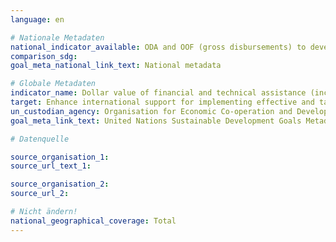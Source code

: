 ```yaml
---
language: en

# Nationale Metadaten
national_indicator_available: ODA and OOF (gross disbursements) to developing countries for capacity building and national planning (without South-South cooperations) <br> ODA and OOF (commitments) to developing countries for capacity building and national planning (without South-South cooperations)
comparison_sdg:
goal_meta_national_link_text: National metadata

# Globale Metadaten
indicator_name: Dollar value of financial and technical assistance (including through North-South, South-South and triangular cooperation) committed to developing countries
target: Enhance international support for implementing effective and targeted capacity-building in developing countries to support national plans to implement all the sustainable development goals, including through North-South, South- South and triangular cooperation
un_custodian_agency: Organisation for Economic Co-operation and Development (OECD)
goal_meta_link_text: United Nations Sustainable Development Goals Metadata

# Datenquelle

source_organisation_1:
source_url_text_1:

source_organisation_2:
source_url_2:

# Nicht ändern!
national_geographical_coverage: Total
---
```

